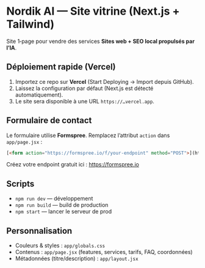 # Nordik AI — Site vitrine (Next.js + Tailwind)

Site 1‑page pour vendre des services **Sites web + SEO local propulsés par l’IA**.

## Déploiement rapide (Vercel)

1. Importez ce repo sur **Vercel** (Start Deploying → Import depuis GitHub).
2. Laissez la configuration par défaut (Next.js est détecté automatiquement).
3. Le site sera disponible à une URL `https://…vercel.app`.

## Formulaire de contact

Le formulaire utilise **Formspree**. Remplacez l’attribut `action` dans `app/page.jsx` :
```html
[<form action="https://formspree.io/f/your-endpoint" method="POST">](https://formspree.io/f/xzzjybog)
```
Créez votre endpoint gratuit ici : https://formspree.io

## Scripts

- `npm run dev` — développement
- `npm run build` — build de production
- `npm start` — lancer le serveur de prod

## Personnalisation

- Couleurs & styles : `app/globals.css`
- Contenus : `app/page.jsx` (features, services, tarifs, FAQ, coordonnées)
- Métadonnées (titre/description) : `app/layout.jsx`
